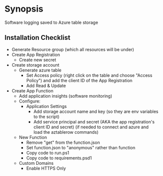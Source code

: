 # Synopsis

Software logging saved to Azure table storage

## Installation Checklist

- Generate Resource group (which all resources will be under)
- Create App Registration
  - Create new secret
- Create storage account
  - Generate azure table
    - Set Access policy (right click on the table and choose "Access Policy") and add the client ID of the App Registration
    - Add Read & Update
- Create App Function
  - Add application insights (software monitoring)
  - Configure:
    - Application Settings
      - Add storage account name and key (so they are env variables to the script)
      - Add service principal and secret (AKA the app registration's client ID and secret)  (if needed to connect and azure and load the aztablerow commands)
  - New Function
    - Remove "get" from the function.json
    - Set function.json to "anonymous" rather than function
    - Copy code to run.ps1
    - Copy code to requirements.psd1
  - Custom Domains
    - Enable HTTPS Only
    
